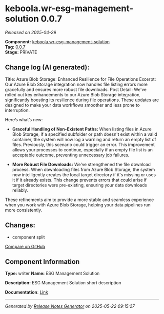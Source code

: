 #  keboola.wr-esg-management-solution 0.0.7

_Released on 2025-04-29_

**Component:** [keboola.wr-esg-management-solution](https://github.com/keboola/component-esg)  
**Tag:** [0.0.7](https://github.com/keboola/component-esg/releases/tag/0.0.7)  
**Stage:** PRIVATE


## Change log (AI generated):
Title: Azure Blob Storage: Enhanced Resilience for File Operations
Excerpt: Our Azure Blob Storage integration now handles file listing errors more gracefully and ensures more robust file downloads.
Post Detail:
We've rolled out key enhancements to our Azure Blob Storage integration, significantly boosting its resilience during file operations. These updates are designed to make your data workflows smoother and less prone to interruption.

Here’s what’s new:

*   **Graceful Handling of Non-Existent Paths:** When listing files in Azure Blob Storage, if a specified subfolder or path doesn't exist within a valid container, the system will now log a warning and return an empty list of files. Previously, this scenario could trigger an error. This improvement allows your processes to continue, especially if an empty file list is an acceptable outcome, preventing unnecessary job failures.

*   **More Robust File Downloads:** We've strengthened the file download process. When downloading files from Azure Blob Storage, the system now intelligently creates the local target directory if it's missing or uses it if it already exists. This change prevents errors that could arise if target directories were pre-existing, ensuring your data downloads reliably.

These refinements aim to provide a more stable and seamless experience when you work with Azure Blob Storage, helping your data pipelines run more consistently.



## Changes:



- component split 















[Compare on GitHub](https://github.com/keboola/component-esg/compare/0.0.6...0.0.7)



## Component Information
**Type:** writer
**Name:** ESG Management Solution

**Description:** ESG Management Solution short description


**Documentation:** [Link](https://github.com/keboola/component-esg/blob/master/README.md)



---
_Generated by [Release Notes Generator](https://github.com/keboola/release-notes-generator)
on 2025-05-22 09:15:27_